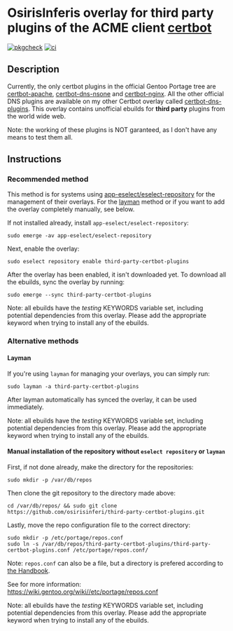 
# OsirisInferis overlay for third party plugins of the ACME client [certbot](https://github.com/certbot/certbot/)
[![pkgcheck](https://github.com/osirisinferi/third-party-certbot-plugins/workflows/pkgcheck/badge.svg)](https://github.com/osirisinferi/third-party-certbot-plugins/actions?query=workflow%3Apkgcheck)
[![ci](https://github.com/osirisinferi/third-party-certbot-plugins/actions/workflows/ci.yml/badge.svg)](https://github.com/osirisinferi/third-party-certbot-plugins/actions/workflows/ci.yml)

## Description

Currently, the only certbot plugins in the official Gentoo Portage tree are [certbot-apache](https://packages.gentoo.org/packages/app-crypt/certbot-apache), [certbot-dns-nsone](https://packages.gentoo.org/packages/app-crypt/certbot-dns-nsone) and [certbot-nginx](https://packages.gentoo.org/packages/app-crypt/certbot-nginx). All the other official DNS plugins are available on my other Certbot overlay called [certbot-dns-plugins](https://github.com/osirisinferi/certbot-dns-plugins-overlay). This overlay contains unofficial ebuilds for **third party** plugins from the world wide web.

Note: the working of these plugins is NOT garanteed, as I don't have any means to test them all.

## Instructions

### Recommended method

This method is for systems using [app-eselect/eselect-repository](https://packages.gentoo.org/packages/app-eselect/eselect-repository) for the management of their overlays. For the [layman](https://wiki.gentoo.org/wiki/Layman) method or if you want to add the overlay completely manually, see below.

If not installed already, install `app-eselect/eselect-repository`:

```
sudo emerge -av app-eselect/eselect-repository
```

Next, enable the overlay:

```
sudo eselect repository enable third-party-certbot-plugins
```

After the overlay has been enabled, it isn't downloaded yet. To download all the ebuilds, sync the overlay by running:

```
sudo emerge --sync third-party-certbot-plugins
```

Note: all ebuilds have the *testing* KEYWORDS variable set, including potential dependencies from this overlay. Please add the appropriate keyword when trying to install any of the ebuilds.

### Alternative methods

#### Layman

If you're using `layman` for managing your overlays, you can simply run:

```
sudo layman -a third-party-certbot-plugins
```

After layman automatically has synced the overlay, it can be used immediately.

Note: all ebuilds have the *testing* KEYWORDS variable set, including potential dependencies from this overlay. Please add the appropriate keyword when trying to install any of the ebuilds.

#### Manual installation of the repository without `eselect repository` or `layman`

First, if not done already, make the directory for the repositories:

```
sudo mkdir -p /var/db/repos
```

Then clone the git repository to the directory made above:

```
cd /var/db/repos/ && sudo git clone https://github.com/osirisinferi/third-party-certbot-plugins.git
```

Lastly, move the repo configuration file to the correct directory:

```
sudo mkdir -p /etc/portage/repos.conf
sudo ln -s /var/db/repos/third-party-certbot-plugins/third-party-certbot-plugins.conf /etc/portage/repos.conf/
```

Note: `repos.conf` can also be a file, but a directory is prefered according to [the Handbook](https://wiki.gentoo.org/wiki/Handbook:AMD64/Portage/Files#Gentoo_ebuild_repository).

See for more information: https://wiki.gentoo.org/wiki//etc/portage/repos.conf

Note: all ebuilds have the *testing* KEYWORDS variable set, including potential dependencies from this overlay. Please add the appropriate keyword when trying to install any of the ebuilds.
